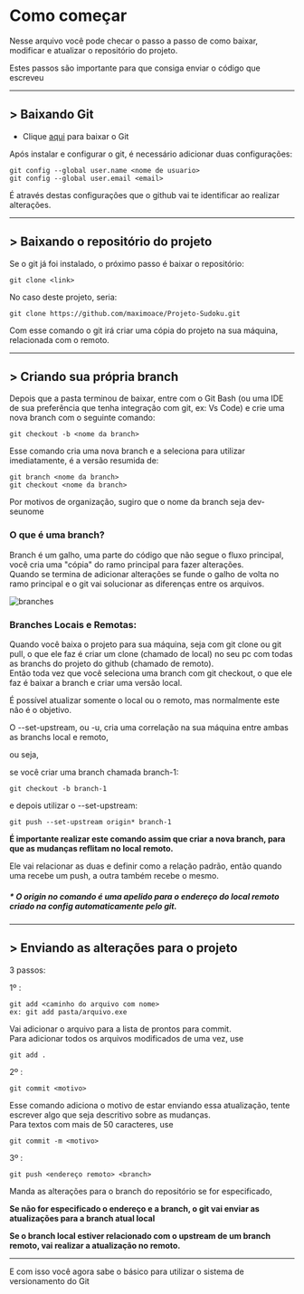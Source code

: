 # Como começar

Nesse arquivo você pode checar o passo a passo de como baixar, modificar e atualizar o repositório do projeto.

Estes passos são importante para que consiga enviar o código que escreveu

---

## > Baixando Git

- Clique [aqui](https://git-scm.com/downloads) para baixar o Git

Após instalar e configurar o git, é necessário adicionar duas configurações:

    git config --global user.name <nome de usuario>
    git config --global user.email <email>

É através destas configurações que o github vai te identificar ao realizar alterações.

---

## > Baixando o repositório do projeto

Se o git já foi instalado, o próximo passo é baixar o repositório: 

    git clone <link>

No caso deste projeto, seria:

    git clone https://github.com/maximoace/Projeto-Sudoku.git

Com esse comando o git irá criar uma cópia do projeto na sua máquina, relacionada com o remoto.

---

## > Criando sua própria branch

Depois que a pasta terminou de baixar, entre com o Git Bash (ou uma IDE de sua preferência que tenha integração com git, ex: Vs Code) e crie uma nova branch com o seguinte comando:

    git checkout -b <nome da branch>

Esse comando cria uma nova branch e a seleciona para utilizar imediatamente, é a versão resumida de:

    git branch <nome da branch>
    git checkout <nome da branch>

Por motivos de organização, sugiro que o nome da branch seja dev-seunome

### **O que é uma branch?**

Branch é um galho, uma parte do código que não segue o fluxo principal, você cria uma "cópia" do ramo principal para fazer alterações.\
Quando se termina de adicionar alterações se funde o galho de volta no ramo principal e o git vai solucionar as diferenças entre os arquivos.

![branches](https://www.nobledesktop.com/image/blog/git-branches-merge.png)

### **Branches Locais e Remotas:**

Quando você baixa o projeto para sua máquina, seja com git clone ou git pull, o que ele faz é criar um clone (chamado de local) no seu pc com todas as branchs do projeto do github (chamado de remoto).\
Então toda vez que você seleciona uma branch com git checkout, o que ele faz é baixar a branch e criar uma versão local.

É possível atualizar somente o local ou o remoto, mas normalmente este não é o objetivo.

O --set-upstream, ou -u, cria uma correlação na sua máquina entre ambas as branchs local e remoto,

ou seja,

se você criar uma branch chamada branch-1:

    git checkout -b branch-1

e depois utilizar o --set-upstream:

    git push --set-upstream origin* branch-1

**É importante realizar este comando assim que criar a nova branch, para que as mudanças reflitam no local remoto.**


Ele vai relacionar as duas e definir como a relação padrão, então quando uma recebe um push, a outra também recebe o mesmo.

##### \* O origin no comando é uma apelido para o endereço do local remoto criado na config automaticamente pelo git.

---

## > Enviando as alterações para o projeto

3 passos:

1º :

    git add <caminho do arquivo com nome>
    ex: git add pasta/arquivo.exe

Vai adicionar o arquivo para a lista de prontos para commit.\
Para  adicionar todos os arquivos modificados de uma vez, use

    git add .

2º :

    git commit <motivo>
    
Esse comando adiciona o motivo de estar enviando essa atualização, tente escrever algo que seja descritivo sobre as mudanças.\
Para textos com mais de 50 caracteres, use

    git commit -m <motivo>

3º :

    git push <endereço remoto> <branch>

Manda as alterações para o branch do repositório se for especificado,

**Se não for especificado o endereço e a branch, o git vai enviar as atualizações para a branch atual local**

**Se o branch local estiver relacionado com o upstream de um branch remoto, vai realizar a  atualização no remoto.**

---

E com isso você agora sabe o básico para utilizar o sistema de versionamento do Git